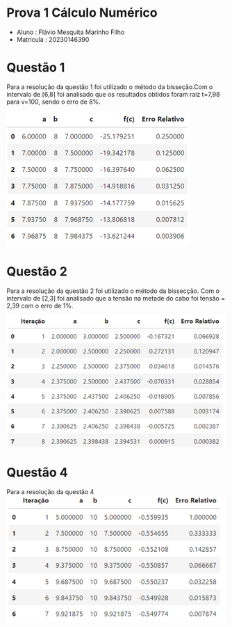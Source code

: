 # Prova 1 Cálculo Numérico

- Aluno : Flávio Mesquita Marinho Filho
- Matrícula : 20230146390

# Questão 1

Para a resolução da questão 1 foi utilizado o método da bisseção.Com o intervalo de [6,8] foi analisado que os resultados obtidos foram raiz t=7,98 para v=100, sendo o erro de 8%.

![quest1](imgs/quest1.png)

# Questão 2

Para a resolução da questão 2 foi utilizado o método da bissecção. Com o intervalo de [2,3] foi analisado que a tensão na metade do cabo foi tensão = 2,39 com o erro de 1%.

![quest2](imgs/quest2.png)

# Questão 4

Para a resolução da questão 4
![quest4](imgs/quest4.png)
